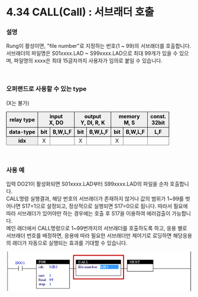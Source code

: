 ﻿# 4.34 CALL(Call) : 서브래더 호출


### 설명
Rung이 활성이면, "file number"로 지정하는 번호(1 ~ 99)의 서브래더를 호출합니다.  
서브래더의 파일명은 S01xxxx.LAD ~ S99xxxx.LAD으로 최대 99개가 있을 수 있으며, 파일명의 xxxx은 최대 15글자까지 사용자가 임의로 붙일 수 있습니다.

<br>

### 오퍼랜드로 사용할 수 있는 type
(X는 불가)
<style type="text/css">
table  {border-collapse:collapse;}
th {background-color:#efefef; border-style:solid;border-width:1px;color:black;text-align:center;}
td {border-color:gray;border-style:solid;border-width:1px;text-align:center;}
.hd{background-color:#efefef;color:black;font-weight:bold;}
</style>

<table>
<thead>
  <tr>
    <th>relay type</th>
    <th colspan="2">input<br>X, DO</th>
    <th colspan="2">output<br>Y, DI, R, K</th>
    <th colspan="2">memory<br>M, S</th>
    <th>const.<br>32bit</th>
  </tr>
  <tr>
    <th>data-type</th>
    <th>bit</th>
    <th>B,W,L,F</th>
    <th>bit</th>
    <th>B,W,L,F</th>
    <th>bit</th>
    <th>B,W,L,F</th>
    <th>L,F</th>
  </tr>
</thead>
<tbody>
  <tr>
    <td class='hd'>idx</td>
    <td>X</td>
    <td></td>
    <td>X</td>
    <td></td>
    <td>X</td>
    <td></td>
    <td></td>
  </tr>
</tbody>
</table>

<br>

### 사용 예

입력 DO21이 활성화되면 S01xxxx.LAD부터 S99xxxx.LAD의 파일을 순차 호출합니다.  
CALL명령 실행결과, 해당 번호의 서브래더가 존재하지 않거나 값의 범위가 1~99를 벗어나면 S17=1으로 설정되고, 정상적으로 실행되면 S17=0으로 됩니다. 따라서 필요에 따라 서브래더가 있어야만 하는 경우에는 호출 후 S17을 이용하여 에러검출이 가능합니다.  
메인 래더에서 CALL명령으로 1~99번까지의 서브래더를 호출하도록 하고, 응용 별로 서브래더 번호를 배정하면, 응용에 따라 필요한 서브래더만 제어기로 로딩하면 해당응용의 래더가 자동으로 실행되는 효과를 기대할 수 있습니다.


![](../_assets/call.png)
